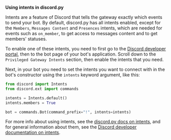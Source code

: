 **Using intents in discord.py**

Intents are a feature of Discord that tells the gateway exactly which events to send your bot. By default, discord.py has all intents enabled, except for the `Members`, `Messages Content` and `Presences` intents, which are needed for events such as `on_member`, to get access to messages content and to get members' statuses.

To enable one of these intents, you need to first go to the [Discord developer portal](https://discord.com/developers/applications), then to the bot page of your bot's application. Scroll down to the `Privileged Gateway Intents` section, then enable the intents that you need.

Next, in your bot you need to set the intents you want to connect with in the bot's constructor using the `intents` keyword argument, like this:

```py
from discord import Intents
from discord.ext import commands

intents = Intents.default()
intents.members = True

bot = commands.Bot(command_prefix="!", intents=intents)
```

For more info about using intents, see the [discord.py docs on intents](https://discordpy.readthedocs.io/en/latest/intents.html), and for general information about them, see the [Discord developer documentation on intents](https://discord.com/developers/docs/topics/gateway#gateway-intents).
